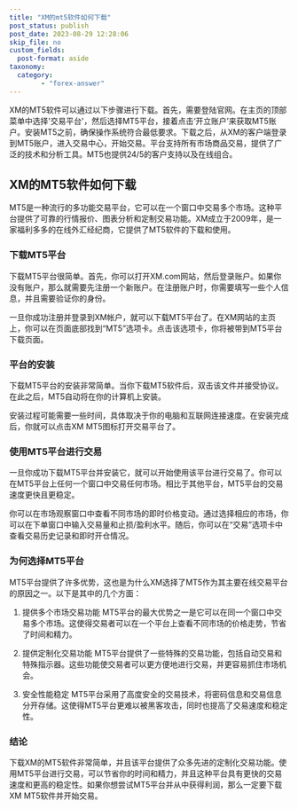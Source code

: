 ```yaml
---
title: "XM的mt5软件如何下载"
post_status: publish
post_date: 2023-08-29 12:28:06
skip_file: no
custom_fields: 
  post-format: aside
taxonomy:
  category:
        - "forex-answer"
---
```


XM的MT5软件可以通过以下步骤进行下载。首先，需要登陆官网。在主页的顶部菜单中选择'交易平台'，然后选择MT5平台，接着点击‘开立账户’来获取MT5账户。安装MT5之前，确保操作系统符合最低要求。下载之后，从XM的客户端登录到MT5账户，进入交易中心，开始交易。平台支持所有市场商品交易，提供了广泛的技术和分析工具。MT5也提供24/5的客户支持以及在线组合。

## XM的MT5软件如何下载

MT5是一种流行的多功能交易平台，它可以在一个窗口中交易多个市场。这种平台提供了可靠的行情报价、图表分析和定制交易功能。XM成立于2009年，是一家福利多多的在线外汇经纪商，它提供了MT5软件的下载和使用。

### 下载MT5平台

下载MT5平台很简单。首先，你可以打开XM.com网站，然后登录账户。如果你没有账户，那么就需要先注册一个新账户。在注册账户时，你需要填写一些个人信息，并且需要验证你的身份。

一旦你成功注册并登录到XM帐户，就可以下载MT5平台了。在XM网站的主页上，你可以在页面底部找到“MT5”选项卡。点击该选项卡，你将被带到MT5平台下载页面。

### 平台的安装

下载MT5平台的安装非常简单。当你下载MT5软件后，双击该文件并接受协议。在此之后，MT5自动将在你的计算机上安装。

安装过程可能需要一些时间，具体取决于你的电脑和互联网连接速度。在安装完成后，你就可以点击XM MT5图标打开交易平台了。

### 使用MT5平台进行交易

一旦你成功下载MT5平台并安装它，就可以开始使用该平台进行交易了。你可以在MT5平台上任何一个窗口中交易任何市场。相比于其他平台，MT5平台的交易速度更快且更稳定。

你可以在市场观察窗口中查看不同市场的即时价格变动。通过选择相应的市场，你可以在下单窗口中输入交易量和止损/盈利水平。随后，你可以在“交易”选项卡中查看交易历史记录和即时开仓情况。

### 为何选择MT5平台

MT5平台提供了许多优势，这也是为什么XM选择了MT5作为其主要在线交易平台的原因之一。以下是其中的几个方面：

1. 提供多个市场交易功能 MT5平台的最大优势之一是它可以在同一个窗口中交易多个市场。这使得交易者可以在一个平台上查看不同市场的价格走势，节省了时间和精力。

2. 提供定制化交易功能 MT5平台提供了一些特殊的交易功能，包括自动交易和特殊指示器。这些功能使交易者可以更方便地进行交易，并更容易抓住市场机会。

3. 安全性能稳定 MT5平台采用了高度安全的交易技术，将密码信息和交易信息分开存储。这使得MT5平台更难以被黑客攻击，同时也提高了交易速度和稳定性。

### 结论

下载XM的MT5软件非常简单，并且该平台提供了众多先进的定制化交易功能。使用MT5平台进行交易，可以节省你的时间和精力，并且这种平台具有更快的交易速度和更高的稳定性。如果你想尝试MT5平台并从中获得利润，那么一定要下载XM MT5软件并开始交易。 
